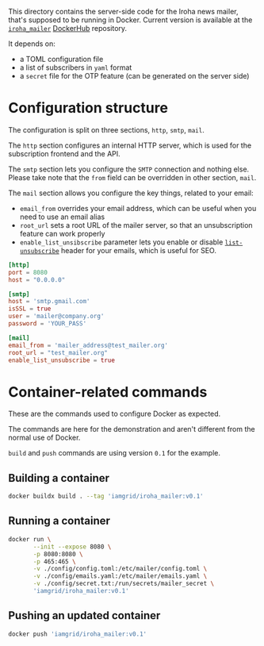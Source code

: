 This directory contains the server-side code
for the Iroha news mailer, that's supposed to be running in Docker.
Current version is available at the [`iroha_mailer`](https://hub.docker.com/r/iamgrid/iroha_mailer) [DockerHub](https://hub.docker.com) repository.

It depends on:

* a TOML configuration file
* a list of subscribers in `yaml` format
* a `secret` file for the OTP feature (can be generated on the server side)

# Configuration structure

The configuration is split on three sections, `http`, `smtp`, `mail`.

The `http` section configures an internal HTTP server, which is used
for the subscription frontend and the API.

The `smtp` section lets you configure the `SMTP` connection and nothing else.
Please take note that the `from` field can be overridden in other section, `mail`.

The `mail` section allows you configure the key things, related to your email:

* `email_from` overrides your email address, which can be useful when you need to use an email alias
* `root_url` sets a root URL of the mailer server, so that an unsubscription feature can work properly
* `enable_list_unsibscribe` parameter lets you
   enable or disable [`list-unsubscribe`](https://www.ietf.org/rfc/rfc2369.txt) header for your emails,
   which is useful for SEO.

```toml
[http]
port = 8080
host = "0.0.0.0"

[smtp]
host = 'smtp.gmail.com'
isSSL = true
user = 'mailer@company.org'
password = 'YOUR_PASS'

[mail]
email_from = 'mailer_address@test_mailer.org'
root_url = "test_mailer.org"
enable_list_unsubscribe = true
```

# Container-related commands

These are the commands used to configure Docker as expected.

The commands are here for the demonstration and aren't
different from the normal use of Docker.

`build` and `push` commands are using version `0.1` for the example.

## Building a container

```bash
docker buildx build . --tag 'iamgrid/iroha_mailer:v0.1'
```

## Running a container

```bash
docker run \
       --init --expose 8080 \
       -p 8080:8080 \
       -p 465:465 \
       -v ./config/config.toml:/etc/mailer/config.toml \
       -v ./config/emails.yaml:/etc/mailer/emails.yaml \
       -v ./config/secret.txt:/run/secrets/mailer_secret \
       'iamgrid/iroha_mailer:v0.1'
```

## Pushing an updated container

```bash
docker push 'iamgrid/iroha_mailer:v0.1'
```